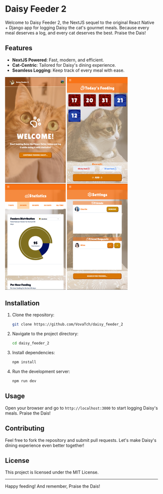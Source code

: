 # Daisy Feeder 2

Welcome to Daisy Feeder 2, the NextJS sequel to the original React Native + Django app for logging Daisy the cat's gourmet meals. Because every meal deserves a log, and every cat deserves the best. Praise the Dais!

## Features

- **NextJS Powered**: Fast, modern, and efficient.
- **Cat-Centric**: Tailored for Daisy's dining experience.
- **Seamless Logging**: Keep track of every meal with ease.

<p algin="center">
    <img src="/public/promotional/screen-1.png" alt="Landing Page" width="200" />
    <img src="/public/promotional/screen-2.png" alt="Main Page" width="200" />
    <img src="/public/promotional/screen-3.png" alt="Statistics Page" width="200" />
    <img src="/public/promotional/screen-4.png" alt="Friends Page" width="200" />
</p>



## Installation

1. Clone the repository:
    ```bash
    git clone https://github.com/VovaTch/daisy_feeder_2
    ```
2. Navigate to the project directory:
    ```bash
    cd daisy_feeder_2
    ```
3. Install dependencies:
    ```bash
    npm install
    ```
4. Run the development server:
    ```bash
    npm run dev
    ```

## Usage

Open your browser and go to `http://localhost:3000` to start logging Daisy's meals. Praise the Dais!

## Contributing

Feel free to fork the repository and submit pull requests. Let's make Daisy's dining experience even better together!

## License

This project is licensed under the MIT License.

---

Happy feeding! And remember, Praise the Dais!

